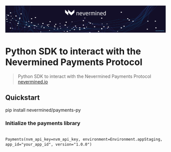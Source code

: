[![banner](https://raw.githubusercontent.com/nevermined-io/assets/main/images/logo/banner_logo.png)](https://nevermined.io)

# Python SDK to interact with the Nevermined Payments Protocol

> Python SDK to interact with the Nevermined Payments Protocol
> [nevermined.io](https://nevermined.io)

## Quickstart

pip install nevermined/payments-py

### Initialize the payments library

```

Payments(nvm_api_key=nvm_api_key, environment=Environment.appStaging, app_id="your_app_id", version="1.0.0")

```

